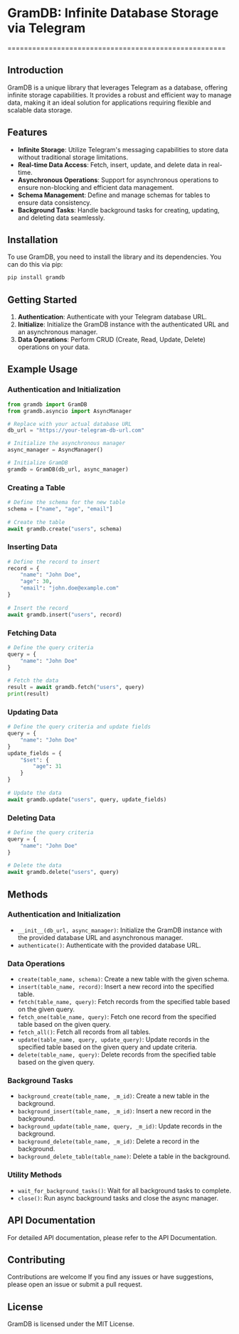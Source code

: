 # GramDB: Infinite Database Storage via Telegram
=====================================================

## Introduction
GramDB is a unique library that leverages Telegram as a database, offering infinite storage capabilities. It provides a robust and efficient way to manage data, making it an ideal solution for applications requiring flexible and scalable data storage.

## Features
- **Infinite Storage**: Utilize Telegram's messaging capabilities to store data without traditional storage limitations.
- **Real-time Data Access**: Fetch, insert, update, and delete data in real-time.
- **Asynchronous Operations**: Support for asynchronous operations to ensure non-blocking and efficient data management.
- **Schema Management**: Define and manage schemas for tables to ensure data consistency.
- **Background Tasks**: Handle background tasks for creating, updating, and deleting data seamlessly.

## Installation
To use GramDB, you need to install the library and its dependencies. You can do this via pip:

```bash
pip install gramdb
```

## Getting Started
1. **Authentication**: Authenticate with your Telegram database URL.
2. **Initialize**: Initialize the GramDB instance with the authenticated URL and an asynchronous manager.
3. **Data Operations**: Perform CRUD (Create, Read, Update, Delete) operations on your data.

## Example Usage
### Authentication and Initialization
```python
from gramdb import GramDB
from gramdb.asyncio import AsyncManager

# Replace with your actual database URL
db_url = "https://your-telegram-db-url.com"

# Initialize the asynchronous manager
async_manager = AsyncManager()

# Initialize GramDB
gramdb = GramDB(db_url, async_manager)
```
### Creating a Table
```python
# Define the schema for the new table
schema = ["name", "age", "email"]
    
# Create the table
await gramdb.create("users", schema)
```
### Inserting Data
```python
# Define the record to insert
record = {
    "name": "John Doe",
    "age": 30,
    "email": "john.doe@example.com"
}
    
# Insert the record
await gramdb.insert("users", record)
```
### Fetching Data
```python
# Define the query criteria
query = {
    "name": "John Doe"
}
    
# Fetch the data
result = await gramdb.fetch("users", query)
print(result)
```
### Updating Data
```python
# Define the query criteria and update fields
query = {
    "name": "John Doe"
}
update_fields = {
    "$set": {
        "age": 31
    }
}
    
# Update the data
await gramdb.update("users", query, update_fields)
```
### Deleting Data
```python
# Define the query criteria
query = {
    "name": "John Doe"
}
    
# Delete the data
await gramdb.delete("users", query)
```

## Methods
### Authentication and Initialization
- `__init__(db_url, async_manager)`: Initialize the GramDB instance with the provided database URL and asynchronous manager.
- `authenticate()`: Authenticate with the provided database URL.
### Data Operations
- `create(table_name, schema)`: Create a new table with the given schema.
- `insert(table_name, record)`: Insert a new record into the specified table.
- `fetch(table_name, query)`: Fetch records from the specified table based on the given query.
- `fetch_one(table_name, query)`: Fetch one record from the specified table based on the given query.
- `fetch_all()`: Fetch all records from all tables.
- `update(table_name, query, update_query)`: Update records in the specified table based on the given query and update criteria.
- `delete(table_name, query)`: Delete records from the specified table based on the given query.
### Background Tasks
- `background_create(table_name, _m_id)`: Create a new table in the background.
- `background_insert(table_name, _m_id)`: Insert a new record in the background.
- `background_update(table_name, query, _m_id)`: Update records in the background.
- `background_delete(table_name, _m_id)`: Delete a record in the background.
- `background_delete_table(table_name)`: Delete a table in the background.
### Utility Methods
- `wait_for_background_tasks()`: Wait for all background tasks to complete.
- `close()`: Run async background tasks and close the async manager.

## API Documentation
For detailed API documentation, please refer to the API Documentation.
## Contributing
Contributions are welcome If you find any issues or have suggestions, please open an issue or submit a pull request.
## License
GramDB is licensed under the MIT License.


